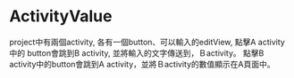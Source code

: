 # ActivityValue
 
project中有兩個activity, 各有一個button、可以輸入的editView, 點擊A activity中的
button會跳到B activity, 並將輸入的文字傳送到，Ｂactivity。
點擊B activity中的button會跳到A activity，並將Ｂactivity的數值顯示在A頁面中。
